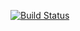 [![Build Status](https://travis-ci.org/mipt-cs-on-python3/pyrob.svg?branch=travis)](https://travis-ci.org/mipt-cs-on-python3/pyrob)
